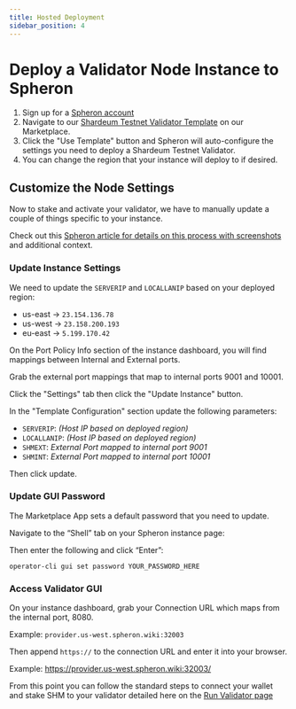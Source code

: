 ```yaml
---
title: Hosted Deployment
sidebar_position: 4
---
```


# Deploy a Validator Node Instance to Spheron

1. Sign up for a [Spheron account](https://app.spheron.network/#/signup)
2. Navigate to our [Shardeum Testnet Validator Template](https://app.spheron.network/#/compute/marketplace?template=Shardeum%20Testnet%20Validator) on our Marketplace.
3. Click the "Use Template" button and Spheron will auto-configure the settings you need to deploy a Shardeum Testnet Validator.
4. You can change the region that your instance will deploy to if desired.

## Customize the Node Settings

Now to stake and activate your validator, we have to manually update a couple of things specific to your instance.

Check out this [Spheron article for details on this process with screenshots](https://blog.spheron.network/deploy-and-stake-a-shardeum-validator-on-spheron-in-minutes) and additional context.

### Update Instance Settings

We need to update the `SERVERIP` and `LOCALLANIP` based on your deployed region:
- us-east -> `23.154.136.78`
- us-west -> `23.158.200.193`
- eu-east -> `5.199.170.42`

On the Port Policy Info section of the instance dashboard, you will find mappings between Internal and External ports.

Grab the external port mappings that map to internal ports 9001 and 10001.

Click the "Settings" tab then click the "Update Instance" button.

In the "Template Configuration" section update the following parameters:
- `SERVERIP`:  _(Host IP based on deployed region)_
- `LOCALLANIP`:  _(Host IP based on deployed region)_
- `SHMEXT`:  _External Port mapped to internal port 9001_
- `SHMINT`:  _External Port mapped to internal port 10001_

Then click update.

### Update GUI Password

The Marketplace App sets a default password that you need to update.

Navigate to the “Shell” tab on your Spheron instance page:

Then enter the following and click “Enter”:
```
operator-cli gui set password YOUR_PASSWORD_HERE
```

### Access Validator GUI

On your instance dashboard, grab your Connection URL which maps from the internal port, 8080.

Example:  `provider.us-west.spheron.wiki:32003`

Then append `https://` to the connection URL and enter it into your browser.

Example:  https://provider.us-west.spheron.wiki:32003/

From this point you can follow the standard steps to connect your wallet and stake SHM to your validator 
detailed here on the [Run Validator page](https://docs.shardeum.org/node/run/validator#step-5-start-validator)



